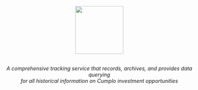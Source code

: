 <div align="center">
  <img src="https://github.com/cnsfeir/cumplo-historian/assets/58790635/58ee9ec4-fccd-468b-8d2c-046050926734" height="130"/>
</div>

<br>
<p align="center">
    <em>
      A comprehensive tracking service that records, archives, and provides data querying <br> for all historical information on Cumplo investment opportunities
    </em>
</p>
<br>
